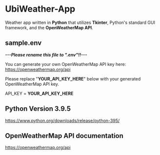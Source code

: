 # UbiWeather-App

Weather app written in **Python** that utilizes **Tkinter**, Python's standard GUI framework, and the **OpenWeatherMap API**.

## sample.env
***---Please rename this file to ".env"!!---***

You can generate your own OpenWeatherMap API key here: https://openweathermap.org/api

Please replace "**YOUR_API_KEY_HERE**" below with your generated OpenWeatherMap API key.

API_KEY = **YOUR_API_KEY_HERE**

## Python Version 3.9.5
https://www.python.org/downloads/release/python-395/
## OpenWeatherMap API documentation
https://openweathermap.org/api
